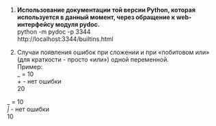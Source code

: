 1. **Использование документации той версии Python, которая используется в данный момент, через обращение к web-интерфейсу модуля pydoc.**  
python -m pydoc -p 3344  
http://localhost:3344/builtins.html  

2. Cлучаи появления ошибок при сложении и при «побитовом или» (для краткости - просто «или») одной переменной.    
Пример:  
_ = 10   
_+_       - нет ошибки   
20  

_ = 10  
_|_       - нет ошибки   
10  

